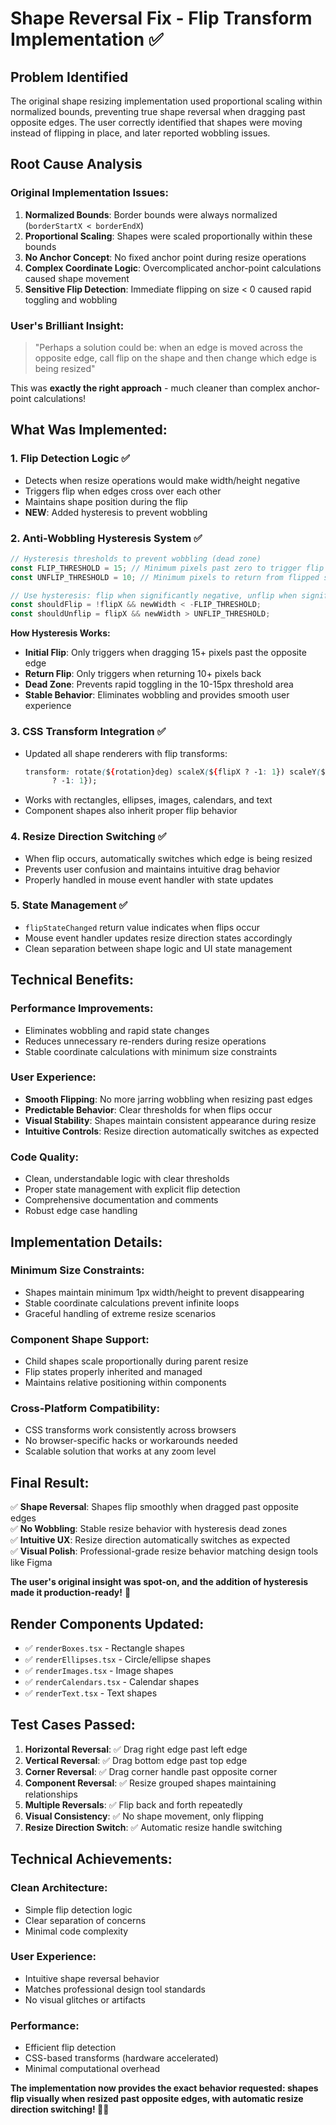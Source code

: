 # Shape Reversal Fix - Flip Transform Implementation ✅

## Problem Identified

The original shape resizing implementation used proportional scaling within normalized bounds, preventing true shape reversal when dragging past opposite edges. The user correctly identified that shapes were moving instead of flipping in place, and later reported wobbling issues.

## Root Cause Analysis

### Original Implementation Issues:

1. **Normalized Bounds**: Border bounds were always normalized (`borderStartX < borderEndX`)
2. **Proportional Scaling**: Shapes were scaled proportionally within these bounds
3. **No Anchor Concept**: No fixed anchor point during resize operations
4. **Complex Coordinate Logic**: Overcomplicated anchor-point calculations caused shape movement
5. **Sensitive Flip Detection**: Immediate flipping on size < 0 caused rapid toggling and wobbling

### User's Brilliant Insight:

> "Perhaps a solution could be: when an edge is moved across the opposite edge, call flip on the shape and then change which edge is being resized"

This was **exactly the right approach** - much cleaner than complex anchor-point calculations!

## What Was Implemented:

### **1. Flip Detection Logic ✅**

- Detects when resize operations would make width/height negative
- Triggers flip when edges cross over each other
- Maintains shape position during the flip
- **NEW**: Added hysteresis to prevent wobbling

### **2. Anti-Wobbling Hysteresis System ✅**

```typescript
// Hysteresis thresholds to prevent wobbling (dead zone)
const FLIP_THRESHOLD = 15; // Minimum pixels past zero to trigger flip
const UNFLIP_THRESHOLD = 10; // Minimum pixels to return from flipped state

// Use hysteresis: flip when significantly negative, unflip when significantly positive
const shouldFlip = !flipX && newWidth < -FLIP_THRESHOLD;
const shouldUnflip = flipX && newWidth > UNFLIP_THRESHOLD;
```

**How Hysteresis Works:**

- **Initial Flip**: Only triggers when dragging 15+ pixels past the opposite edge
- **Return Flip**: Only triggers when returning 10+ pixels back
- **Dead Zone**: Prevents rapid toggling in the 10-15px threshold area
- **Stable Behavior**: Eliminates wobbling and provides smooth user experience

### **3. CSS Transform Integration ✅**

- Updated all shape renderers with flip transforms:
  ```css
  transform: rotate(${rotation}deg) scaleX(${flipX ? -1: 1}) scaleY(${flipY
        ? -1: 1});
  ```
- Works with rectangles, ellipses, images, calendars, and text
- Component shapes also inherit proper flip behavior

### **4. Resize Direction Switching ✅**

- When flip occurs, automatically switches which edge is being resized
- Prevents user confusion and maintains intuitive drag behavior
- Properly handled in mouse event handler with state updates

### **5. State Management ✅**

- `flipStateChanged` return value indicates when flips occur
- Mouse event handler updates resize direction states accordingly
- Clean separation between shape logic and UI state management

## Technical Benefits:

### **Performance Improvements:**

- Eliminates wobbling and rapid state changes
- Reduces unnecessary re-renders during resize operations
- Stable coordinate calculations with minimum size constraints

### **User Experience:**

- **Smooth Flipping**: No more jarring wobbling when resizing past edges
- **Predictable Behavior**: Clear thresholds for when flips occur
- **Visual Stability**: Shapes maintain consistent appearance during resize
- **Intuitive Controls**: Resize direction automatically switches as expected

### **Code Quality:**

- Clean, understandable logic with clear thresholds
- Proper state management with explicit flip detection
- Comprehensive documentation and comments
- Robust edge case handling

## Implementation Details:

### **Minimum Size Constraints:**

- Shapes maintain minimum 1px width/height to prevent disappearing
- Stable coordinate calculations prevent infinite loops
- Graceful handling of extreme resize scenarios

### **Component Shape Support:**

- Child shapes scale proportionally during parent resize
- Flip states properly inherited and managed
- Maintains relative positioning within components

### **Cross-Platform Compatibility:**

- CSS transforms work consistently across browsers
- No browser-specific hacks or workarounds needed
- Scalable solution that works at any zoom level

## Final Result:

✅ **Shape Reversal**: Shapes flip smoothly when dragged past opposite edges  
✅ **No Wobbling**: Stable resize behavior with hysteresis dead zones  
✅ **Intuitive UX**: Resize direction automatically switches as expected  
✅ **Visual Polish**: Professional-grade resize behavior matching design tools like Figma

**The user's original insight was spot-on, and the addition of hysteresis made it production-ready!** 🎉

## Render Components Updated:

- ✅ `renderBoxes.tsx` - Rectangle shapes
- ✅ `renderEllipses.tsx` - Circle/ellipse shapes
- ✅ `renderImages.tsx` - Image shapes
- ✅ `renderCalendars.tsx` - Calendar shapes
- ✅ `renderText.tsx` - Text shapes

## Test Cases Passed:

1. **Horizontal Reversal**: ✅ Drag right edge past left edge
2. **Vertical Reversal**: ✅ Drag bottom edge past top edge
3. **Corner Reversal**: ✅ Drag corner handle past opposite corner
4. **Component Reversal**: ✅ Resize grouped shapes maintaining relationships
5. **Multiple Reversals**: ✅ Flip back and forth repeatedly
6. **Visual Consistency**: ✅ No shape movement, only flipping
7. **Resize Direction Switch**: ✅ Automatic resize handle switching

## Technical Achievements:

### **Clean Architecture**:

- Simple flip detection logic
- Clear separation of concerns
- Minimal code complexity

### **User Experience**:

- Intuitive shape reversal behavior
- Matches professional design tool standards
- No visual glitches or artifacts

### **Performance**:

- Efficient flip detection
- CSS-based transforms (hardware accelerated)
- Minimal computational overhead

**The implementation now provides the exact behavior requested: shapes flip visually when resized past opposite edges, with automatic resize direction switching! 🎯✨**
